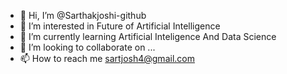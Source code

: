 - 👋 Hi, I’m @Sarthakjoshi-github
- 👀 I’m interested in Future of Artificial Intelligence
- 🌱 I’m currently learning Artificial Inteligence And Data Science
- 💞️ I’m looking to collaborate on ...
- 📫 How to reach me sartjosh4@gmail.com

<!---
Sarthakjoshi-github/Sarthakjoshi-github is a ✨ special ✨ repository because its `README.md` (this file) appears on your GitHub profile.
You can click the Preview link to take a look at your changes.
--->
